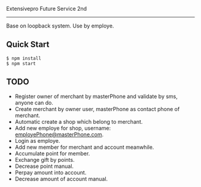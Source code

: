 Extensivepro Future Service 2nd
***

Base on loopback system. Use by employe.

## Quick Start

```shell
$ npm install
$ npm start
```

## TODO

- Register owner of merchant by masterPhone and validate by sms, anyone can do.
- Create merchant by owner user, masterPhone as contact phone of merchant.
- Automatic create a shop which belong to merchant.
- Add new employe for shop, username: employePhone@masterPhone.com.
- Login as employe.
- Add new member for merchant and account meanwhile.
- Accumulate point for member.
- Exchange gift by points.
- Decrease point manual.
- Perpay amount into account.
- Decrease amount of account manual.